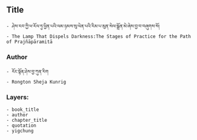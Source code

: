## Title
	- ཤེས་རབ་ཀྱི་ཕ་རོལ་ཏུ་ཕྱིན་པའི་ལམ་ཉམས་སུ་ལེན་པའི་རིམ་པ་མུན་སེལ་སྒྲོན་མེ་ཞེས་བྱ་བ་བཞུགས་སོ།
	- The Lamp That Dispels Darkness:The Stages of Practice for the Path of Prajñāpāramitā

### Author
	- རོང་སྟོན་ཤེས་བྱ་ཀུན་རིག
	- Rongton Sheja Kunrig

### Layers:
	- book_title
	- author
	- chapter_title
	- quotation
	- yigchung
